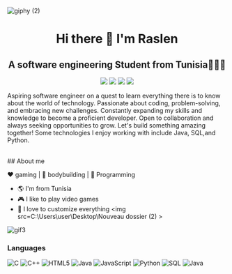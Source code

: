 ![giphy (2)](https://github.com/raslenraslen/raslenraslen/assets/149624976/f55449dc-6c5c-469c-9bb5-af02c0a1ecf5)
<h1 align="center" > Hi there  👋 I'm Raslen </h1> 
<h2 align="center" > A software engineering Student from Tunisia🧑🏻‍💻 </h2> 

 <p align="center">
    <a href="https://twitter.com/RaslenMiss45861"><img src="https://img.shields.io/badge/twitter-%231FA1F1?style=flat&logo=twitter&logoColor=white"/></a>
    <a href=https://www.linkedin.com/in/missaoui-raslen-6a8620298/><img src="https://img.shields.io/badge/linkedin-%230177B5?style=flat&logo=linkedin&logoColor=white"/></a>
    <a href="https://www.youtube.com/c/mohamedabusrea"><img src="https://img.shields.io/badge/youtube-%23FF0000?style=flat&logo=youtube&logoColor=white"/></a>
    <a href="https://www.instagram.com/raslenmissaoui07/"><img src="https://img.shields.io/badge/instagram-%23E4415F?style=flat&logo=instagram&logoColor=white"/></a>
  </p>
   <p>Aspiring software engineer on a quest to learn everything there is to know about the world of technology. Passionate about coding, problem-solving, and embracing new challenges. Constantly expanding my skills and knowledge to become a proficient developer. Open to collaboration and always seeking opportunities to grow. Let's build something amazing together! Some technologies I enjoy working with include Java, SQL,and Python.</p>
   </br>
  ## About me 

:heart: gaming | :black_heart: bodybuilding  | :blue_heart: Programming

- :earth_americas: I'm from Tunisia
- :video_game: I like to play video games
- :gem: I love to customize everything 
<img src=C:\Users\user\Desktop\Nouveau dossier (2) >

![gif3](https://github.com/raslenraslen/raslenraslen/assets/149624976/d6ad5e32-dca1-4c75-b357-04aab95fe240)

  <h3 align="left">Languages</h3> 
  

 

![C](https://img.shields.io/badge/-C-000000?style=flat&logo=c)
![C++](https://img.shields.io/badge/-C++-000000?style=flat&logo=c%2B%2B)
![HTML5](https://img.shields.io/badge/-HTML5-000000?style=flat&logo=html5)
![Java](https://img.shields.io/badge/-Java-000000?style=flat&logo=java)
![JavaScript](https://img.shields.io/badge/-JavaScript-000000?style=flat&logo=javascript)
![Python](https://img.shields.io/badge/-Python-000000?style=flat&logo=python)
![SQL](https://img.shields.io/badge/-SQL-000000?style=flat&logo=postgresql)
![Java](https://img.shields.io/badge/-R-000000?style=flat&logo=java)






<!--
**raslenraslen/raslenraslen** is a ✨ _special_ ✨ repository because its `README.md` (this file) appears on your GitHub profile.

Here are some ideas to get you started:

- 🔭 I’m currently working on ...
- 🌱 I’m currently learning ...
- 👯 I’m looking to collaborate on ...
- 🤔 I’m looking for help with ...
- 💬 Ask me about ...
- 📫 How to reach me: ...
- 😄 Pronouns: ...
- ⚡ Fun fact: ...
-->
